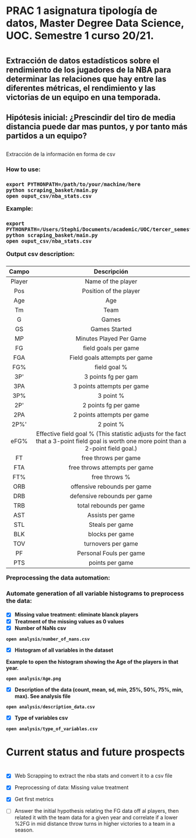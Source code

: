 
# PRAC 1 asignatura tipología de datos, Master Degree Data Science, UOC. Semestre 1 curso 20/21. <h1> 

## Extracción de datos estadísticos sobre el rendimiento de los jugadores de la NBA para determinar las relaciones que hay entre las diferentes métricas, el rendimiento y las victorias de un equipo en una temporada. <h2>

## Hipótesis inicial: ¿Prescindir del tiro de media distancia puede dar mas puntos, y por tanto más partidos a un equipo? <h2>
Extracción de la información en forma de csv <h3>



How to use: <h3>
```
export PYTHONPATH=/path/to/your/machine/here
python scraping_basket/main.py
open ouput_csv/nba_stats.csv
```

Example: <h3>

```
export PYTHONPATH=/Users/Stephi/Documents/academic/UOC/tercer_semestre/tipologia/PRAC1/skobsar_jordiba90_prac1
python scraping_basket/main.py
open ouput_csv/nba_stats.csv
```

Output csv description: <h3>

| Campo | Descripción |
| :---: |   :---:     |
| Player  | Name of the player |
| Pos  | Position of the player |
|Age| Age|
|Tm| Team|
|G| Games|
|GS| Games Started|
|MP| Minutes Played Per Game|
|FG| field goals per game|
|FGA| Field goals attempts per game|
|FG%| field goal %|
|3P'| 3 points fg per gam|
|3PA| 3 points attempts per game|
|3P%| 3 point %|
|2P'| 2 points fg per game|
|2PA| 2 points attempts per game|
|2P%'| 2 point %|
|eFG%  |Effective field goal % (This statistic adjusts for the fact that a 3-point field goal is worth one more point than a 2-point field goal.)|
|FT  | free throws per game|
|FTA  |free throws attempts per game|
|FT%  |free throws %|
|ORB  | offensive rebounds per game|
|DRB| defensive rebounds per game|
|TRB| total rebounds per game|
|AST| Assists per game|
|STL| Steals per game|
|BLK| blocks per game|
|TOV| turnovers per game|
|PF| Personal Fouls per game|
|PTS| points per game|

Preprocessing the data automation: <h3>

Automate generation of all variable histograms to preprocess the data: <h4>

- [X] Missing value treatment: eliminate blanck players
- [X] Treatment of the missing values as 0 values
- [X] Number of NaNs csv
```
open analysis/number_of_nans.csv 
```
- [X] Histogram of all variables in the dataset

Example to open the histogram showing the Age of the players in that year.
```
open analysis/Age.png 
```
- [X] Description of the data (count, mean, sd, min, 25%, 50%, 75%, min, max). See analysis file 
```
open analysis/description_data.csv 
```
- [X] Type of variables csv
```
open analysis/type_of_variables.csv 
```


# Current status and future prospects <h1>


- [X] Web Scrapping to extract the nba stats and convert it to a csv file
- [X] Preprocessing of data: Missing value treatment
- [X] Get first metrics 

- [ ] Answer the initial hypothesis relating the FG data off al players, then related it with the team data for a given year and correlate if a lower %2FG in mid distance throw turns in higher victories to a team in a season. 




